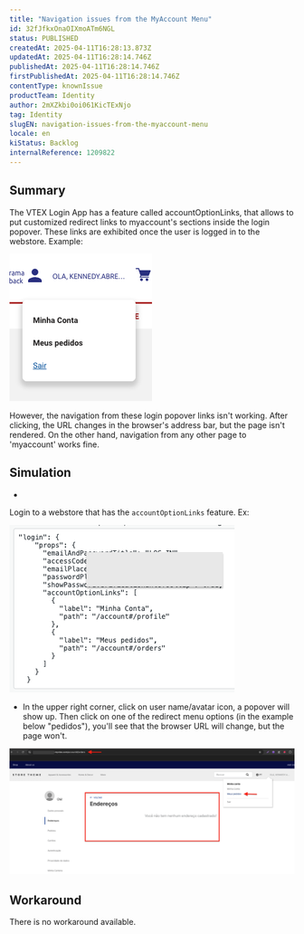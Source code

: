 ```yaml
---
title: "Navigation issues from the MyAccount Menu"
id: 32fJfkxOnaOIXmoATm6NGL
status: PUBLISHED
createdAt: 2025-04-11T16:28:13.873Z
updatedAt: 2025-04-11T16:28:14.746Z
publishedAt: 2025-04-11T16:28:14.746Z
firstPublishedAt: 2025-04-11T16:28:14.746Z
contentType: knownIssue
productTeam: Identity
author: 2mXZkbi0oi061KicTExNjo
tag: Identity
slugEN: navigation-issues-from-the-myaccount-menu
locale: en
kiStatus: Backlog
internalReference: 1209822
---
```


## Summary


The VTEX Login App has a feature called accountOptionLinks, that allows to put customized redirect links to myaccount's sections inside the login popover. These links are exhibited once the user is logged in to the webstore. Example:

 ![](https://raw.githubusercontent.com/vtexdocs/help-center-content/refs/heads/main/docs/en/known-issues/Identity/navigation-issues-from-the-myaccount-menu_1.png)

However, the navigation from these login popover links isn't working. After clicking, the URL changes in the browser's address bar, but the page isn't rendered. On the other hand, navigation from any other page to 'myaccount' works fine.


##

## Simulation



-

Login to a webstore that has the `accountOptionLinks` feature. Ex:



 ![](https://raw.githubusercontent.com/vtexdocs/help-center-content/refs/heads/main/docs/en/known-issues/Identity/navigation-issues-from-the-myaccount-menu_2.png)

- In the upper right corner, click on user name/avatar icon, a popover will show up. Then click on one of the redirect menu options (in the example below "pedidos"), you'll see that the browser URL will change, but the page won't.

 ![](https://raw.githubusercontent.com/vtexdocs/help-center-content/refs/heads/main/docs/en/known-issues/Identity/navigation-issues-from-the-myaccount-menu_3.png)


##

## Workaround


There is no workaround available.




